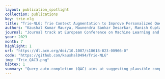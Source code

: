 ```yaml
---
layout: publication_spotlight
collection: publications
key: trie-nlg
title: "Trie-NLG: Trie Context Augmentation to Improve Personalized Query Auto-Completion for Short and Unseen Prefixes"
authors: "Kaushal Kumar Maurya, Maunendra Sankar Desarkar, Manish Gupta, Puneet Agrawal"
journal: "Journal track at European Conference on Machine Learning and Principles and Practice of Knowledge Discovery in Databases (ECML-PKDD 2023)"
year: 2023
month: 7
highlight: 1
url: "https://dl.acm.org/doi/10.1007/s10618-023-00966-0"
code: "https://github.com/kaushal0494/Trie-NLG"
img: "Trie_QAC3.png"
bibtex: 1
summary: "Query auto-completion (QAC) aims at suggesting plausible completions for a given query prefix. Traditionally, QAC systems have leveraged tries curated from historical query logs to suggest most popular completions. In this context, there are two specific scenarios that are difficult to handle for any QAC system: short prefixes (which are inherently ambiguous) and unseen prefixes. Recently, personalized Natural Language Generation (NLG) models have been proposed to leverage previous session queries as context for addressing these two challenges. However, such NLG models suffer from two drawbacks: (1) some of the previous session queries could be noisy and irrelevant to the user intent for the current prefix, and (2) NLG models cannot directly incorporate historical query popularity. We propose a novel NLG model for QAC, Trie-NLG, which jointly leverages popularity signals from trie and personalization signals from previous session queries. We train the Trie-NLG model by augmenting the prefix with rich context comprising of recent session queries and top trie completions. This simple modeling approach overcomes the limitations of trie-based and NLG-based approaches and leads to state-of-the-art performance. We evaluate the Trie-NLG model using two large QAC datasets. On average, our model achieves huge ∼57% and ∼14% boost in MRR over the popular trie-based lookup and the strong BART-based baseline methods, respectively."
---
```

